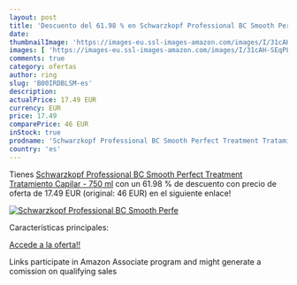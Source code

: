 ```yaml
---
layout: post
title: 'Descuento del 61.98 % en Schwarzkopf Professional BC Smooth Perfe'
date: 
thumbnailImage: 'https://images-eu.ssl-images-amazon.com/images/I/31cAH-SEqPL._SL200_.jpg'
images: [ 'https://images-eu.ssl-images-amazon.com/images/I/31cAH-SEqPL._SL200_.jpg' ]
comments: true
category: ofertas
author: ring
slug: 'B00IRDBLSM-es'
description:
actualPrice: 17.49 EUR
currency: EUR
price: 17.49
comparePrice: 46 EUR
inStock: true
prodname: 'Schwarzkopf Professional BC Smooth Perfect Treatment Tratamiento Capilar - 750 ml'
country: 'es'
---
```


Tienes [Schwarzkopf Professional BC Smooth Perfect Treatment Tratamiento Capilar - 750 ml](https://www.amazon.es/dp/B00IRDBLSM/?tag=tolees-21) con un 61.98 % de descuento con precio de oferta de 17.49 EUR (original: 46 EUR) en el siguiente enlace!

[![Schwarzkopf Professional BC Smooth Perfe](https://images-eu.ssl-images-amazon.com/images/I/31cAH-SEqPL._SL200_.jpg)](https://www.amazon.es/dp/B00IRDBLSM/?tag=tolees-21)

Características principales:


[Accede a la oferta!!](https://www.amazon.es/dp/B00IRDBLSM/?tag=tolees-21)

Links participate in Amazon Associate program and might generate a comission on qualifying sales


